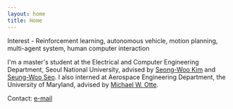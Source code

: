 ```yaml
---
layout: home
title: Home
---
```


Interest - Reinforcement learning, autonomous vehicle, motion planning, multi-agent system, human computer interaction

I'm a master's student at the Electrical and Computer Engineering Department, Seoul National University, advised by [Seong-Woo Kim](https://aril.snu.ac.kr/) and [Seung-Woo Seo](https://vi.snu.ac.kr:58240/). I also interned at Aerospace Engineering Department, the University of Maryland, advised by [Michael W. Otte](http://ottelab.com/index.html).  

Contact: [e-mail](jackyoung96@snu.ac.kr)
